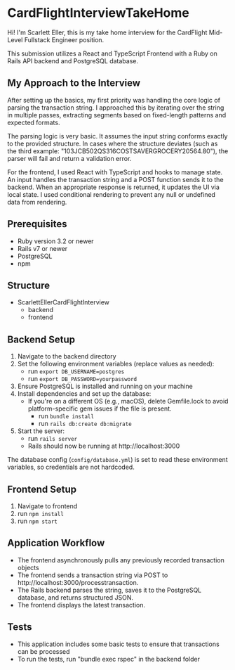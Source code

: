 # CardFlightInterviewTakeHome

Hi! I'm Scarlett Eller, this is my take home interview for the CardFlight Mid-Level Fullstack Engineer position. 

This submission utilizes a React and TypeScript Frontend with a Ruby on Rails API backend and PostgreSQL database.

## My Approach to the Interview

After setting up the basics, my first priority was handling the core logic of parsing the transaction string. I approached this by iterating over the string in multiple passes, extracting segments based on fixed-length patterns and expected formats.

The parsing logic is very basic. It assumes the input string conforms exactly to the provided structure. In cases where the structure deviates (such as the third example: "103JCB502QS316COSTSAVERGROCERY20564.80"), the parser will fail and return a validation error. 

For the frontend, I used React with TypeScript and hooks to manage state. An input handles the transaction string and a POST function sends it to the backend. When an appropriate response is returned, it updates the UI via local state. I used conditional rendering to prevent any null or undefined data from rendering.

## Prerequisites
- Ruby version 3.2 or newer
- Rails v7 or newer
- PostgreSQL
- npm

## Structure
- ScarlettEllerCardFlightInterview
    - backend
    - frontend

## Backend Setup
1. Navigate to the backend directory
2. Set the following environment variables (replace values as needed):
    - run `export DB_USERNAME=postgres`
    - run `export DB_PASSWORD=yourpassword`
3. Ensure PostgreSQL is installed and running on your machine
4. Install dependencies and set up the database:
    - If you're on a different OS (e.g., macOS), delete Gemfile.lock to avoid platform-specific gem issues if the file is present.
        - run `bundle install`
        - run `rails db:create db:migrate`
5. Start the server:
    - run `rails server`
    - Rails should now be running at http://localhost:3000

The database config (`config/database.yml`) is set to read these environment variables, so credentials are not hardcoded.

## Frontend Setup
1. Navigate to frontend
2. run `npm install`
3. run `npm start`

## Application Workflow
- The frontend asynchronously pulls any previously recorded transaction objects
- The frontend sends a transaction string via POST to http://localhost:3000/processtransaction.
- The Rails backend parses the string, saves it to the PostgreSQL database, and returns structured JSON.
- The frontend displays the latest transaction.

## Tests
- This application includes some basic tests to ensure that transactions can be processed
- To run the tests, run "bundle exec rspec" in the backend folder